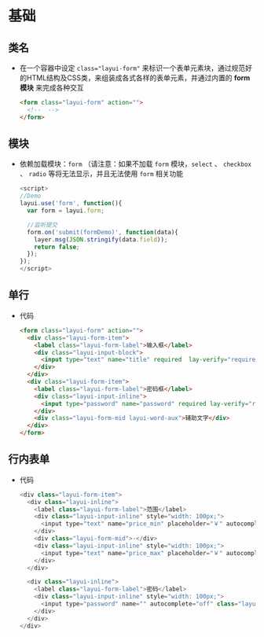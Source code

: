 # 基础

## 类名

  - 在一个容器中设定 `class="layui-form"` 来标识一个表单元素块，通过规范好的HTML结构及CSS类，来组装成各式各样的表单元素，并通过内置的 **form模块** 来完成各种交互

    ```html
    <form class="layui-form" action="">
      <!--  -->
    </form>
    ```

## 模块

  - 依赖加载模块：`form` （请注意：如果不加载 `form` 模块，`select` 、 `checkbox` 、 `radio` 等将无法显示，并且无法使用 `form` 相关功能

    ```javascript
    <script>
    //Demo
    layui.use('form', function(){
      var form = layui.form;

      //监听提交
      form.on('submit(formDemo)', function(data){
        layer.msg(JSON.stringify(data.field));
        return false;
      });
    });
    </script>
    ```

## 单行

  - 代码

    ```html
    <form class="layui-form" action="">
      <div class="layui-form-item">
        <label class="layui-form-label">输入框</label>
        <div class="layui-input-block">
          <input type="text" name="title" required  lay-verify="required" placeholder="请输入标题" autocomplete="off" class="layui-input">
        </div>
      </div>
      <div class="layui-form-item">
        <label class="layui-form-label">密码框</label>
        <div class="layui-input-inline">
          <input type="password" name="password" required lay-verify="required" placeholder="请输入密码" autocomplete="off" class="layui-input">
        </div>
        <div class="layui-form-mid layui-word-aux">辅助文字</div>
      </div>
    </form>
    ```

## 行内表单

  - 代码

    ```javascript
    <div class="layui-form-item">
      <div class="layui-inline">
        <label class="layui-form-label">范围</label>
        <div class="layui-input-inline" style="width: 100px;">
          <input type="text" name="price_min" placeholder="￥" autocomplete="off" class="layui-input">
        </div>
        <div class="layui-form-mid">-</div>
        <div class="layui-input-inline" style="width: 100px;">
          <input type="text" name="price_max" placeholder="￥" autocomplete="off" class="layui-input">
        </div>
      </div>

      <div class="layui-inline">
        <label class="layui-form-label">密码</label>
        <div class="layui-input-inline" style="width: 100px;">
          <input type="password" name="" autocomplete="off" class="layui-input">
        </div>
      </div>
    </div>
    ```
